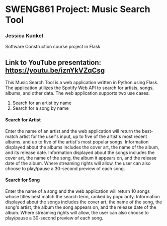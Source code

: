 # SWENG861 Project: Music Search Tool
### Jessica Kunkel
Software Construction course project in Flask

Link to YouTube presentation: https://youtu.be/iznYkVZqCsg 
---
This Music Search Tool is a web application written in Python using Flask. The application utilizes the Spotify Web API to search for artists, songs, albums, and other data.
The web application supports two use cases: 
1. Search for an artist by name
2. Search for a song by name
#### Search for Artist
Enter the name of an artist and the web application will return the best-match artist for the user's input, up to five of the artist's most recent albums, and up to five of the artist's most popular songs. Information displayed about the albums includes the cover art, the name of the album, and its release date. Information displayed about the songs includes the cover art, the name of the song, the album it appears on, and the release date of the album. Where streaming rights will allow, the user can also choose to play/pause a 30-second preview of each song.
#### Search for Song
Enter the name of a song and the web application will return 10 songs whose titles best match the search term, ranked by popularity. Information displayed about the songs includes the cover art, the name of the song, the song's artist, the album the song appears on, and the release date of the album. Where streaming rights will allow, the user can also choose to play/pause a 30-second preview of each song.
